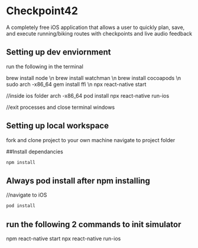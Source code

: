 # Checkpoint42

A completely free iOS application that allows a user to quickly plan, save, and execute running/biking routes with checkpoints and live audio feedback

## Setting up dev enviornment

run the following in the terminal

brew install node
\n brew install watchman
\n brew install cocoapods
\n sudo arch -x86_64 gem install ffi
\n npx react-native start

//inside ios folder
arch -x86_64 pod install
npx react-native run-ios

//exit processes and close terminal windows


## Setting up local workspace
fork and clone project to your own machine
navigate to project folder

##Install dependancies
```sh
npm install
```

## Always pod install after npm installing
//navigate to iOS
```sh
pod install
```

## run the following 2 commands to init simulator
npm react-native start
npx react-native run-ios
